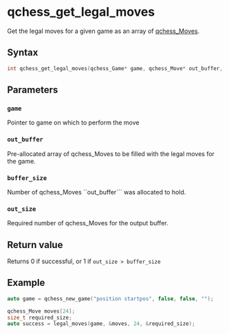 # qchess_get_legal_moves
Get the legal moves for a given game as an array of [qchess_Moves](./Move.md).

## Syntax
```cpp
int qchess_get_legal_moves(qchess_Game* game, qchess_Move* out_buffer, size_t buffer_size, size_t* out_size);
```

## Parameters
### ```game```
Pointer to game on which to perform the move

### ```out_buffer```
Pre-allocated array of qchess_Moves to be filled with the legal moves for the game.

### ```buffer_size```
Number of qchess_Moves ``out_buffer``` was allocated to hold.

### ```out_size```
Required number of qchess_Moves for the output buffer.

## Return value
Returns 0 if successful, or 1 if ```out_size > buffer_size```

## Example
```cpp
auto game = qchess_new_game("position startpos", false, false, "");

qchess_Move moves[24];
size_t required_size;
auto success = legal_moves(game, &moves, 24, &required_size);
```
